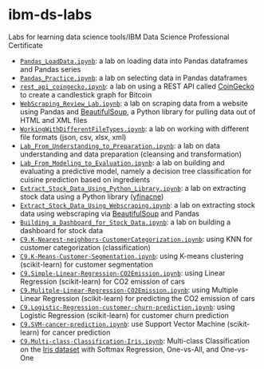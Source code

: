 # ibm-ds-labs
Labs for learning data science tools/IBM Data Science Professional Certificate

- [`Pandas_LoadData.ipynb`](Pandas_LoadData.ipynb): a lab on loading data into Pandas dataframes and Pandas series  
- [`Pandas_Practice.ipynb`](Pandas_Practice.ipynb): a lab on selecting data in Pandas dataframes
- [`rest_api_coingecko.ipynb`](rest_api_coingecko.ipynb): a lab on using a REST API called [CoinGecko](https://www.coingecko.com/en/api) to create a candlestick graph for Bitcoin 
- [`WebScraping_Review_Lab.ipynb`](WebScraping_Review_Lab.ipynb): a lab on scraping data from a website using Pandas and [BeautifulSoup](https://www.crummy.com/software/BeautifulSoup/bs4/doc/), a Python library for pulling data out of HTML and XML files
- [`WorkingWithDifferentFileTypes.ipynb`](WorkingWithDifferentFileTypes.ipynb): a lab on working with different file formats (json, csv, xlsx, xml) 
- [`Lab_From_Understanding_to_Preparation.ipynb`](Lab_From_Understanding_to_Preparation.ipynb): a lab on data understanding and data preparation (cleansing and transformation)
- [`Lab_From_Modeling_to_Evaluation.ipynb`](Lab_From_Modeling_to_Evaluation.ipynb): a lab on building and evaluating a predictive model, namely a decision tree classification for cuisine prediction based on ingredients
- [`Extract_Stock_Data_Using_Python_Library.ipynb`](Extract_Stock_Data_Using_Python_Library.ipynb): a lab on extracting stock data using a Python library ([yfinacne](https://aroussi.com/post/python-yahoo-finance))
- [`Extract_Stock_Data_Using_Webscraping.ipynb`](Extract_Stock_Data_Using_Webscraping.ipynb): a lab on extracting stock data using webscraping via [BeautifulSoup](https://www.crummy.com/software/BeautifulSoup/bs4/doc/) and Pandas
- [`Building_a_Dashboard_for_Stock_Data.ipynb`](Building_a_Dashboard_for_Stock_Data.ipynb): a lab on building a dashboard for stock data
- [`C9.K-Nearest-neighbors-CustomerCategorization.ipynb`](C9.K-Nearest-neighbors-CustomerCategorization.ipynb): using KNN for customer categorization (classification)
- [`C9.K-Means-Customer-Segmentation.ipynb`](C9.K-Means-Customer-Segmentation.ipynb): using K-means clustering (scikit-learn) for customer segmentation
- [`C9.Simple-Linear-Regression-CO2Emission.ipynb`](C9.Simple-Linear-Regression-CO2Emission.ipynb): using Linear Regression (scikit-learn) for CO2 emission of cars
- [`C9.Mulitple-Linear-Regression-CO2Emission.ipynb`](C9.Mulitple-Linear-Regression-CO2Emission.ipynb): using Multiple Linear Regression (scikit-learn) for predicting the CO2 emission of cars
- [`C9.Logistic-Regression-customer-churn-prediction.ipynb`](C9.Logistic-Regression-customer-churn-prediction.ipynb): using Logistic Regression (scikit-learn) for customer churn prediction
- [`C9.SVM-cancer-prediction.ipynb`](C9.SVM-cancer-prediction.ipynb): use Support Vector Machine (scikit-learn) for cancer prediction
- [`C9.Multi-class-Classification-Iris.ipynb`](C9.Multi-class-Classification-Iris.ipynb): Multi-class Classification on the [Iris dataset](https://archive.ics.uci.edu/ml/datasets/iris) with Softmax Regression, One-vs-All, and One-vs-One
